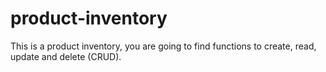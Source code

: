 # product-inventory
This is a product inventory, you are going to find functions to create, read, update and delete (CRUD).
